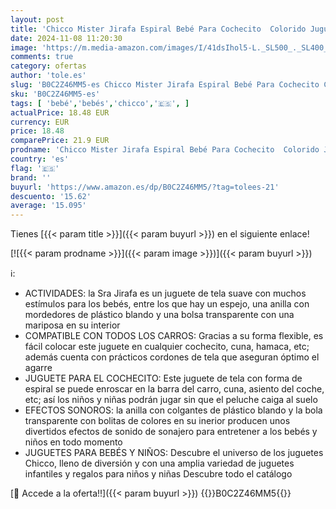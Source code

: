 ```yaml
---
layout: post
title: 'Chicco Mister Jirafa Espiral Bebé Para Cochecito  Colorido Juguete Carrito Bebé  Espiral de Actividad con Sonajero  Anilla  Espejo  Juguetes Bebés Colgantes  Bebés 6 Meses  Jirafa Multicolor'
date: 2024-11-08 11:20:30
image: 'https://m.media-amazon.com/images/I/41dsIhol5-L._SL500_._SL400_.jpg'
comments: true
category: ofertas
author: 'tole.es'
slug: 'B0C2Z46MM5-es Chicco Mister Jirafa Espiral Bebé Para Cochecito Colorido...'
sku: 'B0C2Z46MM5-es'
tags: [ 'bebé','bebés','chicco','🇪🇸', ]
actualPrice: 18.48 EUR
currency: EUR
price: 18.48
comparePrice: 21.9 EUR
prodname: 'Chicco Mister Jirafa Espiral Bebé Para Cochecito  Colorido Juguete Carrito Bebé  Espiral de Actividad con Sonajero  Anilla  Espejo  Juguetes Bebés Colgantes  Bebés 6 Meses  Jirafa Multicolor'
country: 'es'
flag: '🇪🇸'
brand: ''
buyurl: 'https://www.amazon.es/dp/B0C2Z46MM5/?tag=tolees-21'
descuento: '15.62'
average: '15.095'
---
```


Tienes [{{< param title >}}]({{< param buyurl >}}) en el siguiente enlace!

[![{{< param prodname >}}]({{< param image >}})]({{< param buyurl >}})

ℹ️:

- ACTIVIDADES: la Sra Jirafa es un juguete de tela suave con muchos estímulos para los bebés, entre los que hay un espejo, una anilla con mordedores de plástico blando y una bolsa transparente con una mariposa en su interior
- COMPATIBLE CON TODOS LOS CARROS: Gracias a su forma flexible, es fácil colocar este juguete en cualquier cochecito, cuna, hamaca, etc; además cuenta con prácticos cordones de tela que aseguran óptimo el agarre
- JUGUETE PARA EL COCHECITO: Este juguete de tela con forma de espiral se puede enroscar en la barra del carro, cuna, asiento del coche, etc; así los niños y niñas podrán jugar sin que el peluche caiga al suelo
- EFECTOS SONOROS: la anilla con colgantes de plástico blando y la bola transparente con bolitas de colores en su inerior producen unos divertidos efectos de sonido de sonajero para entretener a los bebés y niños en todo momento
- JUGUETES PARA BEBÉS Y NIÑOS: Descubre el universo de los juguetes Chicco, lleno de diversión y con una amplia variedad de juguetes infantiles y regalos para niños y niñas Descubre todo el catálogo

[🛒 Accede a la oferta!!]({{< param buyurl >}})
{{<world>}}B0C2Z46MM5{{</world>}}
